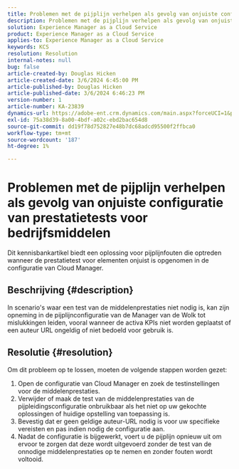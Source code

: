 ```yaml
---
title: Problemen met de pijplijn verhelpen als gevolg van onjuiste configuratie van prestatietests voor bedrijfsmiddelen
description: Problemen met de pijplijn verhelpen als gevolg van onjuiste configuratie van prestatietests voor bedrijfsmiddelen
solution: Experience Manager as a Cloud Service
product: Experience Manager as a Cloud Service
applies-to: Experience Manager as a Cloud Service
keywords: KCS
resolution: Resolution
internal-notes: null
bug: false
article-created-by: Douglas Hicken
article-created-date: 3/6/2024 6:45:00 PM
article-published-by: Douglas Hicken
article-published-date: 3/6/2024 6:46:23 PM
version-number: 1
article-number: KA-23839
dynamics-url: https://adobe-ent.crm.dynamics.com/main.aspx?forceUCI=1&pagetype=entityrecord&etn=knowledgearticle&id=f534b49e-e9db-ee11-904d-6045bd006793
exl-id: 75a38d39-8a00-4bdf-a02c-ebd2bac654d8
source-git-commit: dd19f78d752827e48b7dc68adcd95500f2ffbca0
workflow-type: tm+mt
source-wordcount: '187'
ht-degree: 1%

---
```


# Problemen met de pijplijn verhelpen als gevolg van onjuiste configuratie van prestatietests voor bedrijfsmiddelen


Dit kennisbankartikel biedt een oplossing voor pijplijnfouten die optreden wanneer de prestatietest voor elementen onjuist is opgenomen in de configuratie van Cloud Manager.

## Beschrijving {#description}

In scenario&#39;s waar een test van de middelenprestaties niet nodig is, kan zijn opneming in de pijplijnconfiguratie van de Manager van de Wolk tot mislukkingen leiden, vooral wanneer de activa KPIs niet worden geplaatst of een auteur URL ongeldig of niet bedoeld voor gebruik is.

## Resolutie {#resolution}


Om dit probleem op te lossen, moeten de volgende stappen worden gezet:
1. Open de configuratie van Cloud Manager en zoek de testinstellingen voor de middelenprestaties.
2. Verwijder of maak de test van de middelenprestaties van de pijpleidingsconfiguratie onbruikbaar als het niet op uw gekochte oplossingen of huidige opstelling van toepassing is.
3. Bevestig dat er geen geldige auteur-URL nodig is voor uw specifieke vereisten en pas indien nodig de configuratie aan.
4. Nadat de configuratie is bijgewerkt, voert u de pijplijn opnieuw uit om ervoor te zorgen dat deze wordt uitgevoerd zonder de test van de onnodige middelenprestaties op te nemen en zonder fouten wordt voltooid.
